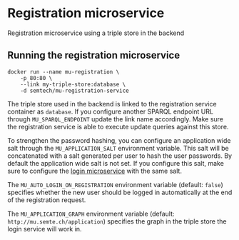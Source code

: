 # Registration microservice
Registration microservice using a triple store in the backend

## Running the registration microservice
    docker run --name mu-registration \
        -p 80:80 \
        --link my-triple-store:database \
        -d semtech/mu-registration-service
        
The triple store used in the backend is linked to the registration service container as `database`. If you configure another SPARQL endpoint URL through `MU_SPARQL_ENDPOINT` update the link name accordingly. Make sure the registration service is able to execute update queries against this store.

To strengthen the password hashing, you can configure an application wide salt through the `MU_APPLICATION_SALT` environment variable. This salt will be concatenated with a salt generated per user to hash the user passwords. By default the application wide salt is not set. If you configure this salt, make sure to configure the [login microservice](https://github.com/mu-semtech/login-service) with the same salt.

The `MU_AUTO_LOGIN_ON_REGISTRATION` environment variable (default: `false`) specifies whether the new user should be logged in automatically at the end of the registration request.

The `MU_APPLICATION_GRAPH` environment variable (default: `http://mu.semte.ch/application`) specifies the graph in the triple store the login service will work in.

